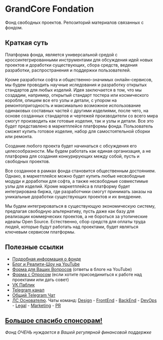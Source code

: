 # GrandCore Fondation
Фонд свободных проектов. Репозиторий материалов связанных с фондом.

## Краткая суть 
Платформа фонда, является универсальной средой с кроссинтегрированными инструментами для обсуждения идей новых проектов и доработки существующих, сбора средств, ведения разработки, распространения и поддержки пользователей. 

Кроме разработки софта и общественно-значимых онлайн-сервисов, мы будем проводить научные иследования и разработку открытых стандартов для любых изделий. Идея заключается в том, что мы создадим, например, открытый стандарт тостера или космического коробля, опишем все его узлы и детали, с упором на ремонтопригодность и максимально возможное использование одинаковых составных частей с другими изделиями, после чего, на основе созданных стандартов и чертежей производители со всего мира смогут производить как готовые изделия, так и узлы и детали. Все это будет представлено в маркетплейсе платформы фонда. Пользователь сможет купить готовое изделие, набор для самостоятельной сборки или ремонта. 

Создание любого проекта будет начинаться с обсуждения его целесообразности. Мы будем работать как единая организация, а не платформа для создания конкурирующих между собой, пусть и свободных проектов.

Все созданное в рамках фонда становится общественным достоянием. Однако, в маркетплейсе можно будет купить любые несвободные модуди и доработки для софта, а также несвободные совместимые узлы для изделий. Кроме маркетплейса в платформу будет интегрирована биржа, где разработчики смогут принимать заказы на уникальные доработки существующих проектов и их внедрение.

Мы будем интегрироваться в существующую экономическую систему, предлагая свободную альтернативу, пусть даже как базу для реализации коммерческих проектов, а не бороться за утопические идеалы Open Source. Естественно, сбор средств для оплаты труда людей, которые будут работать над проектами, будет являться ключевым сервисом платформы. 

## Полезные ссылки
- [Подробная информация о фонде](https://github.com/grandcore/Grandcore_Information)
- [Блог и Реалити-Шоу на YouTube](https://www.youtube.com/channel/UCCcI0eNBhfd0qHIzZLDvKVA)
- [Форма для Ваших Вопросов](https://forms.gle/WSUskFHmhyangj3b9) (ответы в блоге на YouTube)
- [Форма с Опросом](https://forms.gle/pMY5AqqdYUzMhdSK8) (если хотите присоединиться к работе над проектами или дать совет)
- [VK Паблик](https://vk.com/grandcore)
- [Telegram канал](https://t.me/grandcore)
- [Общий Telegram Чат](https://t.me/grandcore_chat)
- [ЛС Основателю](https://t.me/i0zgMRV49fX). 
Чаты команд: [Design](https://cutt.ly/4wZ8fdO) - [FrontEnd](https://cutt.ly/LwZ8hiU) - [BackEnd](https://cutt.ly/uwZ8GXF) - [DevOps](https://cutt.ly/GwZ8jEy) - [Legal](https://cutt.ly/YwZ8kpE) - [Marketing](https://cutt.ly/swZ8kYK) - [PR](https://cutt.ly/WwZ8k2u) 


## [Большое спасибо спонсорам!](https://github.com/grandcore/Grandcore_Information/blob/master/money.md) 
*Фонд ОЧЕНЬ нуждается в Вашей регулярной финансовой поддержке*
